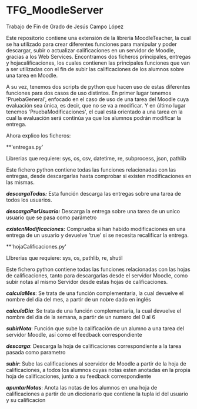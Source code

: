 # TFG_MoodleServer
Trabajo de Fin de Grado de Jesús Campo López

Este repositorio contiene una extensión de la libreria MoodleTeacher, la cual se ha utilizado para crear diferentes funciones para manipular y poder descargar, subir o actualizar calificaciones en un servidor de Moodle, gracias a los Web Services. Encontramos dos ficheros principales, entregas y hojacalificaciones, los cuales contienen las principales funciones que van a ser utilizadas con el fin de subir las calificaciones de los alumnos sobre una tarea en Moodle.

A su vez, tenemos dos scripts de python que hacen uso de estas diferentes funciones para dos casos de uso distintos. En primer lugar tenemos 'PruebaGeneral', enfocado en el caso de uso de una tarea del Moodle cuya evaluación sea única, es decir, que no se va a modificar. Y en último lugar tenemos 'PruebaModificaciones', el cual está orientado a una tarea en la cual la evaluación será continúa ya que los alumnos podrán modificar la entrega.

Ahora explico los ficheros:

**'entregas.py'

Librerias que requiere: sys, os, csv, datetime, re, subprocess, json, pathlib

Este fichero python contiene todas las funciones relacionadas con las entregas, desde descargarlas hasta comprobar si existen modificaciones en las mismas.

***descargaTodas:*** Esta función descarga las entregas sobre una tarea de todos los usuarios.

***descargaPorUsuario:*** Descarga la entrega sobre una tarea de un unico usuario que se pasa como parámetro

***existenModificaciones:*** Comprueba si han habido modificaciones en una entrega de un usuario y devuelve 'true' si se necesita recalificar la entrega.


**'hojaCalificaciones.py'


LIbrerias que requiere: sys, os, pathlib, re, shutil

Este fichero python contiene todas las funciones relacionadas con las hojas de calificaciones, tanto para descargarlas desde el servidor Moodle,
como subir notas al mismo Servidor desde estas hojas de calificaciones.

***calculaMes***: Se trata de una función complementaria, la cual devuelve el nombre del dia del mes, a partir de un nobre dado en inglés

***calculaDia***: Se trata de una función complementaria, la cual devuelve el nombre del dia de la semana, a partir de un numero del 0 al 6

***subirNota***: Función que sube la calificación de un alumno a una tarea del servidor Moodle, así como el feedback correspondiente

***descarga***: Descarga la hoja de calificaciones correspondiente a la tarea pasada como parametro

***subir***: Sube las calificaciones al seervidor de Moodle a partir de la hoja de calificaciones, a todos los alumnos cuyas notas esten anotadas en la propia hoja de calificaciones, junto a su feedback correspondiente

***apuntarNotas***: Anota las notas de los alumnos en una hoja de calificaciones a partir de un diccionario que contiene la tupla id del usuario y su calificacion


